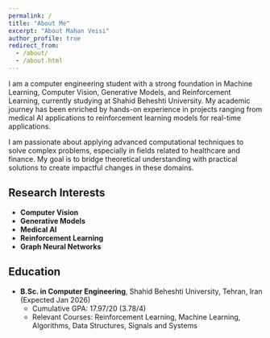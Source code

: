 ```yaml
---
permalink: /
title: "About Me"
excerpt: "About Mahan Veisi"
author_profile: true
redirect_from:
  - /about/
  - /about.html
---
```


I am a computer engineering student with a strong foundation in Machine Learning, Computer Vision, Generative Models, and Reinforcement Learning, currently studying at Shahid Beheshti University. My academic journey has been enriched by hands-on experience in projects ranging from medical AI applications to reinforcement learning models for real-time applications.

I am passionate about applying advanced computational techniques to solve complex problems, especially in fields related to healthcare and finance. My goal is to bridge theoretical understanding with practical solutions to create impactful changes in these domains.

## Research Interests

- **Computer Vision**
- **Generative Models**
- **Medical AI**
- **Reinforcement Learning**
- **Graph Neural Networks**

## Education

- **B.Sc. in Computer Engineering**, Shahid Beheshti University, Tehran, Iran (Expected Jan 2026)
  - Cumulative GPA: 17.97/20 (3.78/4)
  - Relevant Courses: Reinforcement Learning, Machine Learning, Algorithms, Data Structures, Signals and Systems
